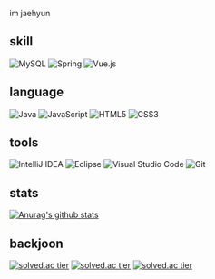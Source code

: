   
im jaehyun

## skill
![MySQL](https://img.shields.io/badge/mysql-%2300f.svg?style=for-the-badge&logo=mysql&logoColor=white)
![Spring](https://img.shields.io/badge/spring-%236DB33F.svg?style=for-the-badge&logo=spring&logoColor=white)
![Vue.js](https://img.shields.io/badge/vuejs-%2335495e.svg?style=for-the-badge&logo=vuedotjs&logoColor=%234FC08D)

## language
![Java](https://img.shields.io/badge/java-%23ED8B00.svg?style=for-the-badge&logo=java&logoColor=white)
![JavaScript](https://img.shields.io/badge/javascript-%23323330.svg?style=for-the-badge&logo=javascript&logoColor=%23F7DF1E)
![HTML5](https://img.shields.io/badge/html5-%23E34F26.svg?style=for-the-badge&logo=html5&logoColor=white)
![CSS3](https://img.shields.io/badge/css3-%231572B6.svg?style=for-the-badge&logo=css3&logoColor=white)

## tools
![IntelliJ IDEA](https://img.shields.io/badge/IntelliJIDEA-000000.svg?style=for-the-badge&logo=intellij-idea&logoColor=white)
![Eclipse](https://img.shields.io/badge/Eclipse-FE7A16.svg?style=for-the-badge&logo=Eclipse&logoColor=white)
![Visual Studio Code](https://img.shields.io/badge/Visual%20Studio%20Code-0078d7.svg?style=for-the-badge&logo=visual-studio-code&logoColor=white)
![Git](https://img.shields.io/badge/git-%23F05033.svg?style=for-the-badge&logo=git&logoColor=white)

## stats
[![Anurag's github stats](https://github-readme-stats.vercel.app/api?username=jaehyun0122&show_icons=true&theme={theme})](https://github.com/jaehyun0122/github-readme-stats)

## backjoon
[![solved.ac tier](http://mazassumnida.wtf/api/generate_badge?boj=jjeom122)](https://solved.ac/jjeom122)
[![solved.ac tier](http://mazassumnida.wtf/api/v2/generate_badge?boj=jjeom122)](https://solved.ac/jjeom122)
[![solved.ac tier](http://mazassumnida.wtf/api/mini/generate_badge?boj=jjeom122)](https://solved.ac/jjeom122)

